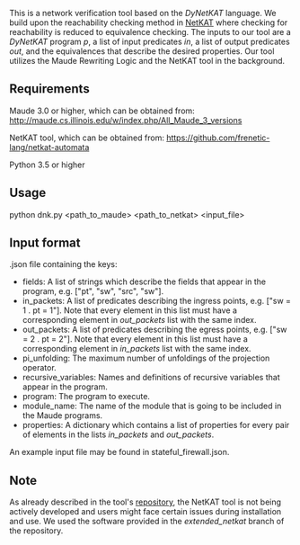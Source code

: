 This is a network verification tool based on the *DyNetKAT* language. We build upon the reachability checking method in [NetKAT](https://dl.acm.org/doi/10.1145/2578855.2535862) where checking for reachability is reduced to equivalence checking. The inputs to our tool are a *DyNetKAT* program *p*, a list of input predicates *in*, a list of output predicates *out*, and the equivalences that describe the desired properties. Our tool utilizes the Maude Rewriting Logic and the NetKAT tool in the background.


## Requirements

Maude 3.0 or higher, which can be obtained from:
http://maude.cs.illinois.edu/w/index.php/All_Maude_3_versions

NetKAT tool, which can be obtained from:
https://github.com/frenetic-lang/netkat-automata

Python 3.5 or higher


## Usage

python dnk.py <path_to_maude> <path_to_netkat> <input_file>


## Input format

.json file containing the keys:

* fields: A list of strings which describe the fields that appear in the program, e.g. ["pt", "sw", "src", "sw"].
* in_packets: A list of predicates describing the ingress points, e.g. ["sw = 1 . pt = 1"]. Note that every element in this list must have a corresponding element in *out_packets* list with the same index. 
* out_packets: A list of predicates describing the egress points, e.g. ["sw = 2 . pt = 2"]. Note that every element in this list must have a corresponding element in *in_packets* list with the same index. 
* pi_unfolding: The maximum number of unfoldings of the projection operator.
* recursive_variables: Names and definitions of recursive variables that appear in the program.
* program: The program to execute.
* module_name: The name of the module that is going to be included in the Maude programs.
* properties: A dictionary which contains a list of properties for every pair of elements in the lists *in_packets* and *out_packets*. 

An example input file may be found in stateful_firewall.json.


## Note

As already described in the tool's [repository](https://github.com/frenetic-lang/netkat-automata), the NetKAT tool is not being actively developed and users might face certain issues during installation and use. We used the software provided in the *extended_netkat* branch of the repository.
